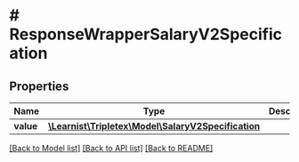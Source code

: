 # # ResponseWrapperSalaryV2Specification

## Properties

Name | Type | Description | Notes
------------ | ------------- | ------------- | -------------
**value** | [**\Learnist\Tripletex\Model\SalaryV2Specification**](SalaryV2Specification.md) |  | [optional]

[[Back to Model list]](../../README.md#models) [[Back to API list]](../../README.md#endpoints) [[Back to README]](../../README.md)
